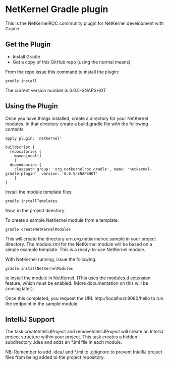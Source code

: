 NetKernel Gradle plugin
=======================

This is the NetKernelROC community plugin for NetKernel development with Gradle.

Get the Plugin
--------------

- Install Gradle
- Get a copy of this GitHub repo (using the normal means)

From the repo issue this command to install the plugin:

``gradle install``

The current version number is 0.0.5-SNAPSHOT

Using the Plugin
----------------

Once you have things installed, create a directory for your NetKernel modules. In that directory
create a build.gradle file with the following contents:

```
apply plugin: 'netkernel'

buildscript {
  repositories {
    mavenLocal()
    }
  dependencies {
    classpath group: 'org.netkernelroc.gradle', name: 'netkernel-gradle-plugin', version: '0.0.5-SNAPSHOT'
    }
}
```

Install the module template files:

```gradle installTemplates```


Now, in the project directory:

To create a sample NetKernel module from a template:

```gradle createNetKernelModules```

This will create the directory urn.org.netkernelroc.sample in your project directory. The module.xml for the
NetKernel module will be based on a simple example template. This is a ready-to-use
NetKernel module.

With NetKernel running, issue the following:

```gradle installNetKernelModules```

to install the module in NetKernel. (This uses the modules.d extension feature, which must be enabled.
(More documentation on this will be coming later).

Once this completed, you request the URL http://localhost:8080/hello to run the endpoint in the sample module.

IntelliJ Support
----------------

The task createIntelliJProject and removeIntelliJProject will create an IntelliJ project structure within your project.
This task creates a hidden subdirectory .idea and adds an *.iml file in each module.


NB: Remember to add .idea/ and *.iml to .gitignore to prevent IntelliJ project files from being added to
the project repository.
